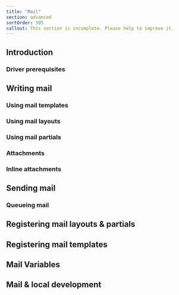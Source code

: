 ```yaml
---
title: "Mail"
section: advanced
sortOrder: 305
callout: This section is incomplete. Please help to improve it.
---
```


## Introduction

### Driver prerequisites

## Writing mail

### Using mail templates

### Using mail layouts

### Using mail partials

### Attachments

### Inline attachments

## Sending mail

### Queueing mail

## Registering mail layouts & partials

## Registering mail templates

## Mail Variables

## Mail & local development